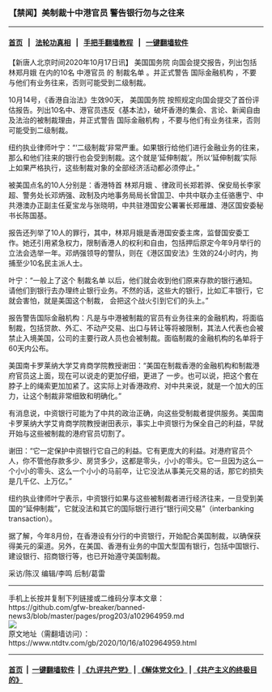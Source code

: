 ### 【禁闻】美制裁十中港官员 警告银行勿与之往来
------------------------

#### [首页](https://github.com/gfw-breaker/banned-news3/blob/master/README.md) &nbsp;&nbsp;|&nbsp;&nbsp; [法轮功真相](https://github.com/begood0513/basic/blob/master/README.md)  &nbsp;&nbsp;|&nbsp;&nbsp; [手把手翻墙教程](https://github.com/gfw-breaker/guides/wiki)  &nbsp;&nbsp;|&nbsp;&nbsp; [一键翻墙软件](https://github.com/gfw-breaker/nogfw/blob/master/README.md)  



<div><div class="post_content" itemprop="articleBody">
 <p>
  【新唐人北京时间2020年10月17日讯】
  <ok href="https://www.ntdtv.com/gb/美国国务院.htm">
   美国国务院
  </ok>
  向国会提交报告，列出包括
  <ok href="https://www.ntdtv.com/gb/林郑月娥.htm">
   林郑月娥
  </ok>
  在内的10名
  <ok href="https://www.ntdtv.com/gb/中港官员.htm">
   中港官员
  </ok>
  的
  <ok href="https://www.ntdtv.com/gb/制裁名单.htm">
   制裁名单
  </ok>
  。并正式警告
  <ok href="https://www.ntdtv.com/gb/国际金融机构.htm">
   国际金融机构
  </ok>
  ，不要与他们有业务往来，否则可能受到二级制裁。
 </p>
 <p>
  10月14号，《香港自治法》生效90天，
  <ok href="https://www.ntdtv.com/gb/美国国务院.htm">
   美国国务院
  </ok>
  按照规定向国会提交了首份评估报告。列出10名中、港官员违反《基本法》，破坏香港的集会、言论、新闻自由及法治的被制裁理由，并正式警告
  <ok href="https://www.ntdtv.com/gb/国际金融机构.htm">
   国际金融机构
  </ok>
  ，不要与他们有业务往来，否则可能受到二级制裁。
 </p>
 <p>
  纽约执业律师叶宁：“‘二级制裁’非常严重。如果银行给他们进行金融业务的往来，那么和他们往来的银行也会受到制裁。这个就是‘延伸制裁’。所以‘延伸制裁’实际上如果严格执行，这些制裁对象的全部经济活动都必须停止。”
 </p>
 <p>
  被美国点名的10人分别是：香港特首
  <ok href="https://www.ntdtv.com/gb/林郑月娥.htm">
   林郑月娥
  </ok>
  、律政司长郑若骅、保安局长李家超、警务处长邓炳强、政制及内地事务局局长曾国卫、中共中联办主任骆惠宁、中共港澳办正副主任夏宝龙与张晓明，中共驻港国安公署署长郑雁雄、港区国安委秘书长陈国基。
 </p>
 <p>
  报告还列举了10人的罪行，其中，林郑月娥是香港国安委主席，监督国安委工作。她还引用紧急权力，限制香港人的权利和自由，包括押后原定今年9月举行的立法会选举一年。邓炳强领导的警队，则在《港区国安法》生效的24小时内，拘捕至少10名民主派人士。
 </p>
 <p>
  叶宁：“一般上了这个
  <ok href="https://www.ntdtv.com/gb/制裁名单.htm">
   制裁名单
  </ok>
  以后，他们就会收到他们原来存款的银行通知。请他们到银行去办理终止银行业务。不然的话，这些大的银行，比如汇丰银行，它就会害怕，就是美国这个制裁， 会把这个战火引到它们的头上。”
 </p>
 <p>
  报告警告国际金融机构：凡是与中港被制裁的官员有业务往来的金融机构，将面临制裁，包括贷款、外汇、不动产交易、出口与转让等将被限制，其法人代表也会被禁止入境美国，公司的主要行政人员也会被制裁。面临制裁的金融机构的名单将于60天内公布。
 </p>
 <p>
  美国南卡罗莱纳大学艾肯商学院教授谢田：“美国在制裁香港的金融机构和制裁港府官员这上面，现在可以说走的更加仔细，更进了 一步。也可以说，把这个套在脖子上的绳索更加加紧了。这实际上对香港政府、对中共来说，就是一个加大的压力，让这个制裁非常细致和明确化。”
 </p>
 <p>
  有消息说，中资银行可能为了中共的政治正确，向这些受制裁者提供服务。美国南卡罗莱纳大学艾肯商学院教授谢田表示，事实上中资银行为保全自己的利益，早就开始与这些被制裁的港府官员切割了。
 </p>
 <p>
  谢田：“它一定保护中资银行它自己的利益。它有更庞大的利益。对港府官员个人，你不管他存款多少、房贷多少，这都是零头，小小的零头。它一旦因为这么一个小小的零头、这么一个小小的马前卒，让它没法从事美元交易的话，那它的损失是几千亿、上万亿。”
 </p>
 <p>
  纽约执业律师叶宁表示，中资银行如果与这些被制裁者进行经济往来，一旦受到美国的“延伸制裁”，它就没法和其它的国际银行进行“银行间交易”（interbanking transaction）。
 </p>
 <p>
  据了解，今年8月份，在香港设有分行的中资银行，开始配合美国制裁，以确保获得美元的渠道。另外，在美国、香港有业务的中国大型国有银行，包括中国银行、建设银行、招商银行等，也已开始遵守美国制裁。
 </p>
 <p>
  采访/陈汉 编辑/李鸣 后制/葛雷
 </p>
 <div class="single_ad">
 </div>
</div>
</div>
<hr/>
手机上长按并复制下列链接或二维码分享本文章：<br/>
https://github.com/gfw-breaker/banned-news3/blob/master/pages/prog203/a102964959.md <br/>
<a href='https://github.com/gfw-breaker/banned-news3/blob/master/pages/prog203/a102964959.md'><img src='https://github.com/gfw-breaker/banned-news3/blob/master/pages/prog203/a102964959.md.png'/></a> <br/>
原文地址（需翻墙访问）：https://www.ntdtv.com/gb/2020/10/16/a102964959.html


------------------------
#### [首页](https://github.com/gfw-breaker/banned-news3/blob/master/README.md) &nbsp;|&nbsp; [一键翻墙软件](https://github.com/gfw-breaker/nogfw/blob/master/README.md) &nbsp;| [《九评共产党》](https://github.com/gfw-breaker/9ping.md/blob/master/README.md#九评之一评共产党是什么) | [《解体党文化》](https://github.com/gfw-breaker/jtdwh.md/blob/master/README.md) | [《共产主义的终极目的》](https://github.com/gfw-breaker/gczydzjmd.md/blob/master/README.md)


<img src='http://gfw-breaker.win/banned-news3/pages/prog203/a102964959.md' width='0px' height='0px'/>